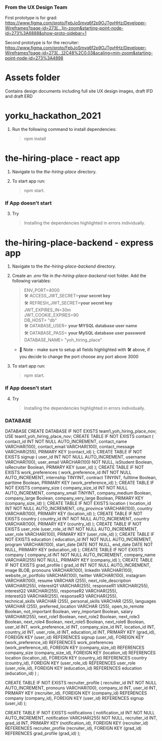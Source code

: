 ### From the UX Design Team

First prototype is for grad: https://www.figma.com/proto/FebJoSmvq6f2p9OJTgvHHz/Developer-Wireframes?page-id=273[…]in-zoom&starting-point-node-id=273%3A6888&show-proto-sidebar=1

Second prototype is for the recruiter: https://www.figma.com/proto/FebJoSmvq6f2p9OJTgvHHz/Developer-Wireframes?page-id=273[…]2C48%2C0.03&scaling=min-zoom&starting-point-node-id=273%3A4898

# Assets folder

Contains design documents including full site UX design images, draft IFD and draft ERD

# yorku_hackathon_2021

1.  Run the following command to install dependencies:<br/>

    > npm install

# the-hiring-place - react app

1.  Navigate to the _the-hiring-place_ directory.<br/>

2.  To start app run:<br/>

    > npm start.

### If App doesn't start

3.  Try <br />

    > Installing the dependencies highlighted in errors individually.

# the-hiring-place-backend - express app

1.  Navigate to the _the-hiring-place-backend_ directory.<br/>

2.  Create an _.env_ file in _the-hiring-place-backend_ root folder. Add the following variables:<br/>

    > ENV_PORT=4000<br/>
    > :hammer_and_wrench: ACCESS_JWT_SECRET=**your secret key**<br/>
    > :hammer_and_wrench: REFRESH_JWT_SECRET=**your secret key**<br/>
    > JWT_EXPIRES_IN=30m<br/>
    > JWT_COOKIE_EXPIRES=90<br/>
    > DB_HOST= "db"<br/>
    > :hammer_and_wrench: DATABASE_USER= **your MYSQL database user name**<br/>
    > :hammer_and_wrench: DATABASE_PASS= **your MySQL database user password**<br/>
    > DATABASE_NAME= "yoh_hiring_place"<br/>

    - :small_red_triangle_down: Note - make sure to setup all fields highlighted with :hammer_and_wrench: above, if you decide to change the port choose any port above 3000

3.  To start app run:<br/>

    > npm start.

### If App doesn't start

4.  Try <br />

    > Installing the dependencies highlighted in errors individually.

### DATABASE
DATABASE
CREATE DATABASE IF NOT EXISTS team1_yoh_hiring_place_nov;
USE team1_yoh_hiring_place_nov;
CREATE TABLE IF NOT EXISTS contact ( contact_id INT NOT NULL AUTO_INCREMENT, contact_name VARCHAR(100), contact_email VARCHAR(100), contact_message VARCHAR(255), PRIMARY KEY (contact_id) );
CREATE TABLE IF NOT EXISTS signup ( user_id INT NOT NULL AUTO_INCREMENT, username VARCHAR(100), user_email VARCHAR(100) NOT NULL, isStudent Boolean, isRecruiter Boolean, PRIMARY KEY (user_id) );
CREATE TABLE IF NOT EXISTS work_preferences ( work_preference_id INT NOT NULL AUTO_INCREMENT, internship TINYINT, contract TINYINT, fulltime Boolean, parttime Boolean, PRIMARY KEY (work_preference_id) );
CREATE TABLE IF NOT EXISTS company_size ( company_size_id INT NOT NULL AUTO_INCREMENT, company_small TINYINT, company_medium Boolean, company_large Boolean, company_very_large Boolean, PRIMARY KEY (company_size_id) );
CREATE TABLE IF NOT EXISTS location ( location_id INT NOT NULL AUTO_INCREMENT, city_province VARCHAR(100), country VARCHAR(100), PRIMARY KEY (location_id) );
CREATE TABLE IF NOT EXISTS country ( country_id INT NOT NULL AUTO_INCREMENT, country VARCHAR(100), PRIMARY KEY (country_id) );
CREATE TABLE IF NOT EXISTS user_role (user_role_id INT NOT NULL AUTO_INCREMENT, user_role VARCHAR(100), PRIMARY KEY (user_role_id) );
CREATE TABLE IF NOT EXISTS education ( education_id INT NOT NULL AUTO_INCREMENT, program VARCHAR(100), start_date DATE NOT NULL, end_date DATE NOT NULL, PRIMARY KEY (education_id) );
CREATE TABLE IF NOT EXISTS company ( company_id INT NOT NULL AUTO_INCREMENT, company_name VARCHAR(255) NOT NULL, PRIMARY KEY (company_id) );
CREATE TABLE IF NOT EXISTS grad_profile ( 
grad_id INT NOT NULL AUTO_INCREMENT, 
image BLOB, 
pronouns VARCHAR(100), 
linkedIn VARCHAR(100), 
website_or_portfolio VARCHAR(100), 
twitter VARCHAR(100), 
instagram VARCHAR(100), 
resume VARCHAR (255), 
next_role_description VARCHAR(255), 
interestQ1 VARCHAR(255), 
responseR1 VARCHAR(255),  
interestQ2 VARCHAR(255), 
responseR2 VARCHAR(255),  
interestQ3 VARCHAR(255), 
responseR3 VARCHAR(255),  
technical_skills VARCHAR (255), 
personal_skills VARCHAR (255), 
languages VARCHAR (255), 
preferred_location VARCHAR (255), 
open_to_remote Boolean, 
not_important Boolean, 
very_important Boolean, 
salary VARCHAR(255), 
next_role1 Boolean, 
next_role2 Boolean, 
next_role3 Boolean, 
next_role4 Boolean, 
next_role5 Boolean, 
next_role6 Boolean, 
user_id INT, 
work_preference_id INT, 
company_size_id INT, 
location_id INT,
country_id INT, 
user_role_id INT, 
education_id INT,
PRIMARY KEY (grad_id),
FOREIGN KEY (user_id) REFERENCES signup (user_id), 
FOREIGN KEY (work_preference_id) REFERENCES work_preferences (work_preference_id), 
FOREIGN KEY (company_size_id) REFERENCES company_size (company_size_id), 
FOREIGN KEY (location_id) REFERENCES location (location_id), 
FOREIGN KEY (country_id) REFERENCES country (country_id), 
FOREIGN KEY (user_role_id) REFERENCES user_role (user_role_id), 
FOREIGN KEY (education_id) REFERENCES education (education_id) ) ;

CREATE TABLE IF NOT EXISTS recruiter_profile ( 
recruiter_id INT NOT NULL AUTO_INCREMENT, 
pronouns VARCHAR(100), 
company_id INT, 
user_id INT, 
PRIMARY KEY (recruiter_id), 
FOREIGN KEY (company_id) REFERENCES company (company_id), 
FOREIGN KEY (user_id) REFERENCES signup (user_id) );

CREATE TABLE IF NOT EXISTS notifications ( 
notification_id INT NOT NULL AUTO_INCREMENT, 
notification VARCHAR(255) NOT NULL, 
recruiter_id INT, 
grad_id INT, 
PRIMARY KEY (notification_id), 
FOREIGN KEY (recruiter_id) REFERENCES recruiter_profile (recruiter_id), 
FOREIGN KEY (grad_id) REFERENCES grad_profile (grad_id) );





